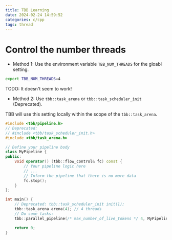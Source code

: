 ```yaml
---
title: TBB Learning
date: 2024-02-24 14:59:52
categories: c/cpp
tags: thread
---
```


# Control the number threads

- Method 1: Use the environment variable `TBB_NUM_THREADS` for the gloabl setting.

```bash
export TBB_NUM_THREADS=4
```

TODO: It doesn't seem to work!

- Method 2: Use `tbb::task_arena` or `tbb::task_scheduler_init` (Deprecated).

TBB will use this setting locally within the scope of the `tbb::task_arena`.

```cpp
#include <tbb/pipeline.h>
// Deprecated:
// #include <tbb/task_scheduler_init.h>
#include <tbb/task_arena.h>

// Define your pipeline body
class MyPipeline {
public:
    void operator() (tbb::flow_control& fc) const {
        // Your pipeline logic here
        // ...
        // Inform the pipeline that there is no more data
        fc.stop();
    }
};

int main() {
    // Deprecated: tbb::task_scheduler_init init(1);
    tbb::task_arena arena(4); // 4 threads
    // Do some tasks:
    tbb::parallel_pipeline(/* max_number_of_live_tokens */ 4, MyPipeline);

    return 0;
}
```

